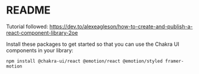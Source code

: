 
 # README 

Tutorial followed:
 https://dev.to/alexeagleson/how-to-create-and-publish-a-react-component-library-2oe

Install these packages to get started so that you can use the Chakra UI components in your library:


```
npm install @chakra-ui/react @emotion/react @emotion/styled framer-motion 
```